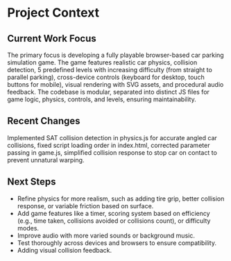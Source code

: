 # Project Context

## Current Work Focus
The primary focus is developing a fully playable browser-based car parking simulation game. The game features realistic car physics, collision detection, 5 predefined levels with increasing difficulty (from straight to parallel parking), cross-device controls (keyboard for desktop, touch buttons for mobile), visual rendering with SVG assets, and procedural audio feedback. The codebase is modular, separated into distinct JS files for game logic, physics, controls, and levels, ensuring maintainability.

## Recent Changes
Implemented SAT collision detection in physics.js for accurate angled car collisions, fixed script loading order in index.html, corrected parameter passing in game.js, simplified collision response to stop car on contact to prevent unnatural warping.

## Next Steps
- Refine physics for more realism, such as adding tire grip, better collision response, or variable friction based on surface.
- Add game features like a timer, scoring system based on efficiency (e.g., time taken, collisions avoided or collisions count), or difficulty modes.
- Improve audio with more varied sounds or background music.
- Test thoroughly across devices and browsers to ensure compatibility.
- Adding visual collision feedback.
